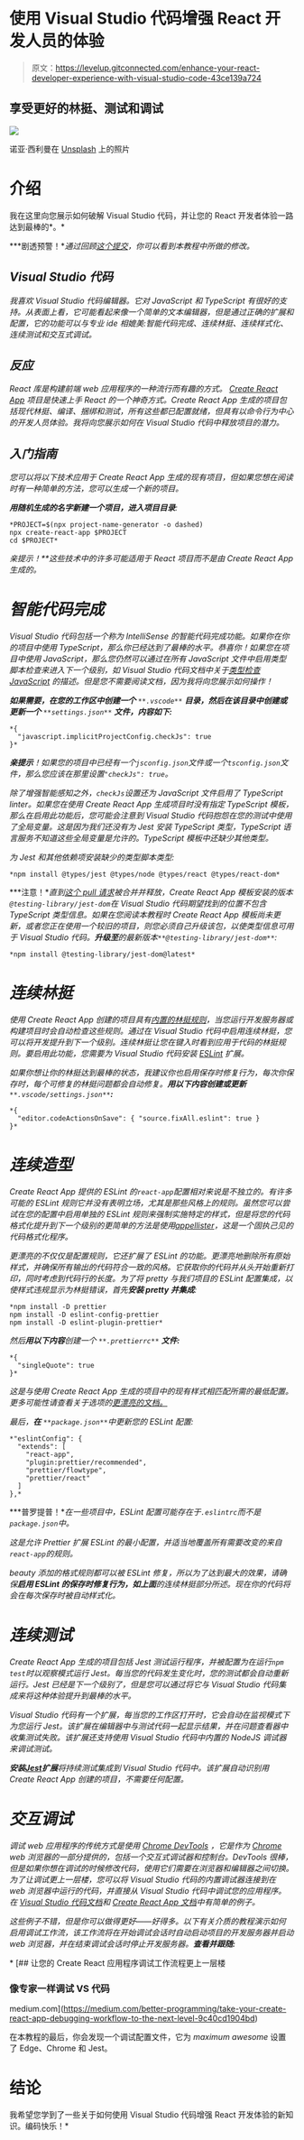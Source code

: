 # 使用 Visual Studio 代码增强 React 开发人员的体验

> 原文：<https://levelup.gitconnected.com/enhance-your-react-developer-experience-with-visual-studio-code-43ce139a724>

## 享受更好的林挺、测试和调试

![](img/bf2dd8a812ec400ef3d74d279f7d9c0e.png)

诺亚·西利曼在 [Unsplash](https://unsplash.com?utm_source=medium&utm_medium=referral) 上的照片

# 介绍

我在这里向您展示如何破解 Visual Studio 代码，并让您的 React 开发者体验一路达到最棒的*。*

***剧透预警！**通过回顾[这个提交](https://github.com/bacongravy/create-react-app-vscode-dx/commit/53bd9bf6c548156db7efed37f0eafc6c092b9a80)，你可以看到本教程中所做的修改。*

## *Visual Studio 代码*

*我喜欢 Visual Studio 代码编辑器。它对 JavaScript 和 TypeScript 有很好的支持。从表面上看，它可能看起来像一个简单的文本编辑器，但是通过正确的扩展和配置，它的功能可以与专业 ide 相媲美:智能代码完成、连续林挺、连续样式化、连续测试和交互式调试。*

## *反应*

*React 库是构建前端 web 应用程序的一种流行而有趣的方式。 [Create React App](https://create-react-app.dev) 项目是快速上手 React 的一个神奇方式。Create React App 生成的项目包括现代林挺、编译、捆绑和测试，所有这些都已配置就绪，但具有以命令行为中心的开发人员体验。我将向您展示如何在 Visual Studio 代码中释放项目的潜力。*

## *入门指南*

*您可以将以下技术应用于 Create React App 生成的现有项目，但如果您想在阅读时有一种简单的方法，您可以生成一个新的项目。*

***用随机生成的名字新建一个项目，进入项目目录**:*

```
*PROJECT=$(npx project-name-generator -o dashed)
npx create-react-app $PROJECT
cd $PROJECT*
```

***亲提示！**这些技术中的许多可能适用于 React 项目*而不是由 Create React App 生成的*。*

# *智能代码完成*

*Visual Studio 代码包括一个称为 IntelliSense 的智能代码完成功能。如果你在你的项目中使用 TypeScript，那么你已经达到了最棒的水平。恭喜你！如果您在项目中使用 JavaScript，那么您仍然可以通过在所有 JavaScript 文件中启用类型脚本检查来进入下一个级别，如 Visual Studio 代码文档中关于[类型检查 JavaScript](https://code.visualstudio.com/docs/nodejs/working-with-javascript#_type-checking-javascript) 的描述。但是您不需要阅读文档，因为我将向您展示如何操作！*

***如果需要，在您的工作区中创建一个** `**.vscode**` **目录，然后在该目录中创建或更新一个** `**settings.json**` **文件，内容如下:***

```
*{
  "javascript.implicitProjectConfig.checkJs": true
}*
```

***亲提示**！如果您的项目中已经有一个`jsconfig.json`文件或一个`tsconfig.json`文件，那么您应该在那里设置`"checkJs": true`。*

*除了增强智能感知之外，`checkJs`设置还为 JavaScript 文件启用了 TypeScript linter。如果您在使用 Create React App 生成项目时没有指定 TypeScript 模板，那么在启用此功能后，您可能会注意到 Visual Studio 代码抱怨在您的测试中使用了全局变量。这是因为我们还没有为 Jest 安装 TypeScript 类型，TypeScript 语言服务不知道这些全局变量是允许的。TypeScript 模板中还缺少其他类型。*

*为 Jest 和其他依赖项安装缺少的类型脚本类型:*

```
*npm install @types/jest @types/node @types/react @types/react-dom*
```

***注意！**直到[这个 pull 请求](https://github.com/facebook/create-react-app/pull/8406)被合并并释放，Create React App 模板安装的版本`@testing-library/jest-dom`在 Visual Studio 代码期望找到的位置不包含 TypeScript 类型信息。如果在您阅读本教程时 Create React App 模板尚未更新，或者您正在使用一个较旧的项目，则您必须自己升级该包，以使类型信息可用于 Visual Studio 代码。**升级至**的最新版本`**@testing-library/jest-dom**`:*

```
*npm install @testing-library/jest-dom@latest*
```

# *连续林挺*

*使用 Create React App 创建的项目具有[内置的林挺规则](https://github.com/facebook/create-react-app/tree/master/packages/eslint-config-react-app)，当您运行开发服务器或构建项目时会自动检查这些规则。通过在 Visual Studio 代码中启用连续林挺，您可以将开发提升到下一个级别。连续林挺让您在键入时看到应用于代码的林挺规则。要启用此功能，您需要为 Visual Studio 代码安装 [ESLint](https://marketplace.visualstudio.com/items?itemName=dbaeumer.vscode-eslint) 扩展。*

*如果你想让你的林挺达到最棒的状态，我建议你也启用保存时修复行为，每次你保存时，每个可修复的林挺问题都会自动修复。**用以下内容创建或更新**`**.vscode/settings.json**`**:***

```
*{
  "editor.codeActionsOnSave": { "source.fixAll.eslint": true }
}*
```

# *连续造型*

*Create React App 提供的 ESLint 的`react-app`配置相对来说是不独立的。有许多可能的 ESLint 规则它并没有表明立场，尤其是那些风格上的规则。虽然您可以尝试在您的配置中启用单独的 ESLint 规则来强制实施特定的样式，但是将您的代码格式化提升到下一个级别的更简单的方法是使用[appellister](https://prettier.io)，这是一个固执己见的代码格式化程序。*

*更漂亮的不仅仅是配置规则，它还扩展了 ESLint 的功能。更漂亮地删除所有原始样式，并确保所有输出的代码符合一致的风格。它获取你的代码并从头开始重新打印，同时考虑到代码行的长度。为了将 pretty 与我们项目的 ESLint 配置集成，以使样式违规显示为林挺错误，首先**安装 pretty 并集成**:*

```
*npm install -D prettier
npm install -D eslint-config-prettier
npm install -D eslint-plugin-prettier*
```

*然后**用以下内容**创建一个 `**.prettierrc**` **文件:***

```
*{
  "singleQuote": true
}*
```

*这是与使用 Create React App 生成的项目中的现有样式相匹配所需的最低配置。更多可能性请查看关于选项的[更漂亮的文档。](https://prettier.io/docs/en/options.html)*

*最后，**在** `**package.json**`中更新您的 ESLint 配置:*

```
*"eslintConfig": {
  "extends": [
    "react-app",
    "plugin:prettier/recommended",
    "prettier/flowtype",
    "prettier/react"
  ]
},*
```

***普罗提普！**在一些项目中，ESLint 配置可能存在于`.eslintrc`而不是`package.json`中。*

*这是允许 Prettier 扩展 ESLint 的最小配置，并适当地覆盖所有需要改变的来自`react-app`的规则。*

*beauty 添加的格式规则都可以被 ESLint 修复，所以为了达到最大的效果，请确保**启用 ESLint 的保存时修复行为，如上面**的连续林挺部分所述。现在你的代码将会在每次保存时被自动样式化。*

# *连续测试*

*Create React App 生成的项目包括 Jest 测试运行程序，并被配置为在运行`npm test`时以观察模式运行 Jest。每当您的代码发生变化时，您的测试都会自动重新运行。Jest 已经是下一个级别了，但是您可以通过将它与 Visual Studio 代码集成来将这种体验提升到最棒的水平。*

*Visual Studio 代码有一个扩展，每当您的工作区打开时，它会自动在监视模式下为您运行 Jest。该扩展在编辑器中与测试代码一起显示结果，并在问题查看器中收集测试失败。该扩展还支持使用 Visual Studio 代码中内置的 NodeJS 调试器来调试测试。*

***安装**[**Jest**](https://marketplace.visualstudio.com/items?itemName=Orta.vscode-jest)**扩展**将持续测试集成到 Visual Studio 代码中。该扩展自动识别用 Create React App 创建的项目，不需要任何配置。*

# *交互调试*

*调试 web 应用程序的传统方式是使用 [Chrome DevTools](https://developers.google.com/web/tools/chrome-devtools) ，它是作为 [Chrome](https://www.google.com/chrome/) web 浏览器的一部分提供的，包括一个交互式调试器和控制台。DevTools 很棒，但是如果你想在调试的时候修改代码，使用它们需要在浏览器和编辑器之间切换。为了让调试更上一层楼，您可以将 Visual Studio 代码的内置调试器连接到在 web 浏览器中运行的代码，并直接从 Visual Studio 代码中调试您的应用程序。在 [Visual Studio 代码文档](https://code.visualstudio.com/docs/nodejs/reactjs-tutorial#_debugging-react)和 [Create React App 文档](https://create-react-app.dev/docs/setting-up-your-editor#visual-studio-code)中有简单的例子。*

*这些例子不错，但是你可以做得更好——好得多。以下有关介质的教程演示如何启用调试工作流，该工作流将在开始调试会话时自动启动项目的开发服务器并启动 web 浏览器，并在结束调试会话时停止开发服务器。**查看并跟随:***

*[](https://medium.com/better-programming/take-your-create-react-app-debugging-workflow-to-the-next-level-9c40cd1904bd) [## 让您的 Create React 应用程序调试工作流程更上一层楼

### 像专家一样调试 VS 代码

medium.com](https://medium.com/better-programming/take-your-create-react-app-debugging-workflow-to-the-next-level-9c40cd1904bd) 

在本教程的最后，你会发现一个调试配置文件，它为 *maximum awesome* 设置了 Edge、Chrome 和 Jest。

# 结论

我希望您学到了一些关于如何使用 Visual Studio 代码增强 React 开发体验的新知识。编码快乐！*